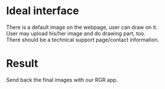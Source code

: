 # Ideal interface   
There is a default image on the webpage, user can draw on it.    
User may upload his/her image and do drawing part, too.   
There should be a technical support page/contact information.   

# Result   
Send back the final images with our RGR app.   

